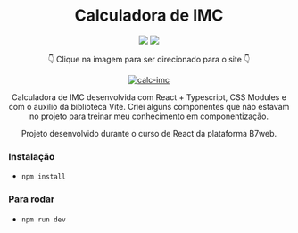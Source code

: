 <div align=center>

# Calculadora de IMC

<img src="https://img.shields.io/badge/-REACT-cyan?style=for-the-badge&logo=react">
<img src="https://img.shields.io/badge/-TYPESCRIPT-darkblue?style=for-the-badge&logo=typescript">
  
  👇 Clique na imagem para ser direcionado para o site 👇
  
  [![calc-imc](https://user-images.githubusercontent.com/80923539/164159991-6847ea5e-c83a-4d7c-8a45-ea8354636e29.jpg)](https://calculadora-de-imc-self.vercel.app/)

Calculadora de IMC desenvolvida com React + Typescript, CSS Modules e com o auxilio da biblioteca Vite. Criei alguns componentes que não estavam no projeto para treinar meu conhecimento em componentização.

Projeto desenvolvido durante o curso de React da plataforma B7web.

</div>

### Instalação

- `npm install`

### Para rodar

- `npm run dev`

